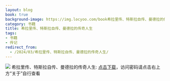 ```yaml
---
layout: blog
book: true
background-image: https://img.locyoo.com/book希拉里传、特斯拉自传、曼德拉的传奇人生.jpg
category: 书籍
title: 希拉里传、特斯拉自传、曼德拉的传奇人生
tags:
- 书籍
- 传记
redirect_from:
  - /2024/03/希拉里传、特斯拉自传、曼德拉的传奇人生/
---
```

![](https://img.locyoo.com/book希拉里传、特斯拉自传、曼德拉的传奇人生.jpg)
希拉里传、特斯拉自传、曼德拉的传奇人生: <a name = "ref1" href="https://url18.ctfile.com/f/50983618-1226042002-971831?p=3619">点击下载</a>，访问密码请点击右上方“关于”自行查看